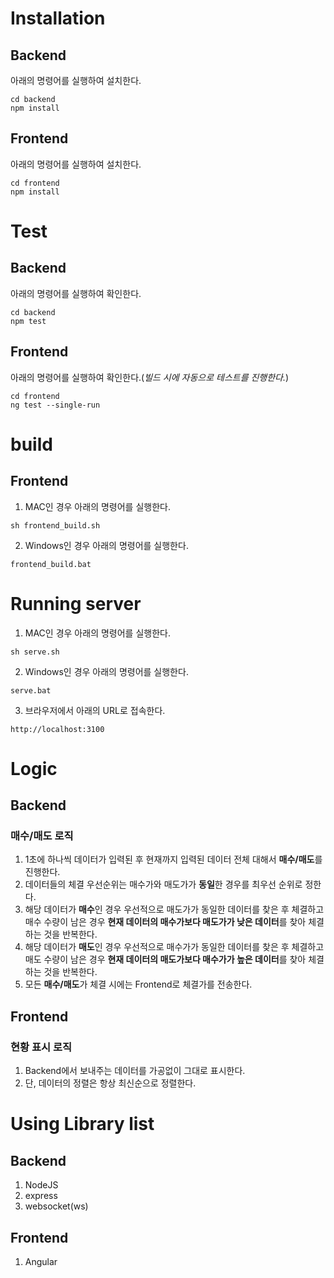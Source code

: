 # Installation
## Backend
아래의 명령어를 실행하여 설치한다.
```
cd backend
npm install
```

## Frontend
아래의 명령어를 실행하여 설치한다.
```
cd frontend
npm install
```

# Test
## Backend
아래의 명령어를 실행하여 확인한다.
```
cd backend
npm test
```

## Frontend
아래의 명령어를 실행하여 확인한다.(*빌드 시에 자동으로 테스트를 진행한다.*)
```
cd frontend
ng test --single-run
```

# build
## Frontend
1. MAC인 경우 아래의 명령어를 실행한다.
```
sh frontend_build.sh
```
2. Windows인 경우 아래의 명령어를 실행한다.
```
frontend_build.bat
```

# Running server
1. MAC인 경우 아래의 명령어를 실행한다.
```
sh serve.sh
```
2. Windows인 경우 아래의 명령어를 실행한다.
```
serve.bat
```
3. 브라우저에서 아래의 URL로 접속한다.
```
http://localhost:3100
```

# Logic
## Backend
### 매수/매도 로직
1. 1초에 하나씩 데이터가 입력된 후 현재까지 입력된 데이터 전체 대해서 **매수/매도**를 진행한다.
2. 데이터들의 체결 우선순위는 매수가와 매도가가 **동일**한 경우를 최우선 순위로 정한다.
3. 해당 데이터가 **매수**인 경우 우선적으로 매도가가 동일한 데이터를 찾은 후 체결하고 매수 수량이 남은 경우 **현재 데이터의 매수가보다 매도가가 낮은 데이터**를 찾아 체결하는 것을 반복한다.
4. 해당 데이터가 **매도**인 경우 우선적으로 매수가가 동일한 데이터를 찾은 후 체결하고 매도 수량이 남은 경우 **현재 데이터의 매도가보다 매수가가 높은 데이터**를 찾아 체결하는 것을 반복한다.
5. 모든 **매수/매도**가 체결 시에는 Frontend로 체결가를 전송한다.

## Frontend
### 현황 표시 로직
1. Backend에서 보내주는 데이터를 가공없이 그대로 표시한다.
2. 단, 데이터의 정렬은 항상 최신순으로 정렬한다.

# Using Library list
## Backend
1. NodeJS
2. express
3. websocket(ws)

## Frontend
1. Angular
